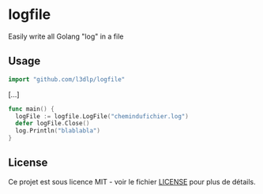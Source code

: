 # logfile

Easily write all Golang "log" in a file

## Usage

```go
import "github.com/l3dlp/logfile"
```
[...]
```go
func main() {
  logFile := logfile.LogFile("chemindufichier.log")
  defer logFile.Close()
  log.Println("blablabla")
}
```

## License

Ce projet est sous licence MIT - voir le fichier [LICENSE](LICENSE) pour plus de détails.

